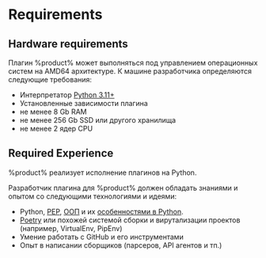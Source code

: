 # Requirements

## Hardware requirements

Плагин %product% может выполняться под управлением операционных систем на AMD64 архитектуре.
К машине разработчика определяются следующие требования:
- Интерпретатор [Python 3.11+](https://www.python.org/downloads/release/python-3115/)
- Установленные зависимости плагина
- не менее 8 Gb RAM
- не менее 256 Gb SSD или другого хранилища
- не менее 2 ядер CPU


## Required Experience

%product% реализует исполнение плагинов на Python.

Разработчик плагина для %product% должен обладать знаниями и опытом со следующими технологиями и идеями:
- Python, [PEP](https://peps.python.org/#introduction), [ООП](https://en.wikipedia.org/wiki/Object-oriented_programming) и их [особенностями в Python](https://docs.python.org/3.11/tutorial/classes.html).
- [Poetry](https://python-poetry.org/docs/) или похожей системой сборки и вирутализации проектов (например, VirtualEnv, PipEnv)
- Умение работать с GitHub и его инструментами
- Опыт в написании сборщиков (парсеров, API агентов и тп.)
